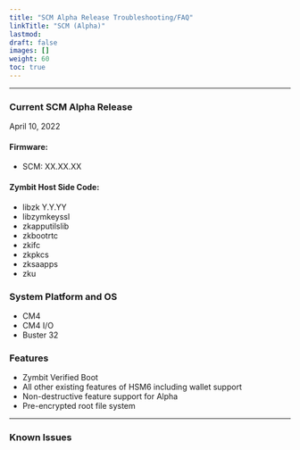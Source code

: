 ```yaml
---
title: "SCM Alpha Release Troubleshooting/FAQ"
linkTitle: "SCM (Alpha)"
lastmod:
draft: false
images: []
weight: 60
toc: true
---
```


-----
### **Current SCM Alpha Release**
April 10, 2022

#### Firmware: 
 - SCM: XX.XX.XX

#### Zymbit Host Side Code:
 - libzk Y.Y.YY
 - libzymkeyssl 
 - zkapputilslib 
 - zkbootrtc 
 - zkifc 
 - zkpkcs 
 - zksaapps 
 - zku 

### System Platform and OS
 - CM4
 - CM4 I/O
 - Buster 32


### Features
 * Zymbit Verified Boot
 * All other existing features of HSM6 including wallet support
 * Non-destructive feature support for Alpha
 * Pre-encrypted root file system

-----

### **Known Issues**


